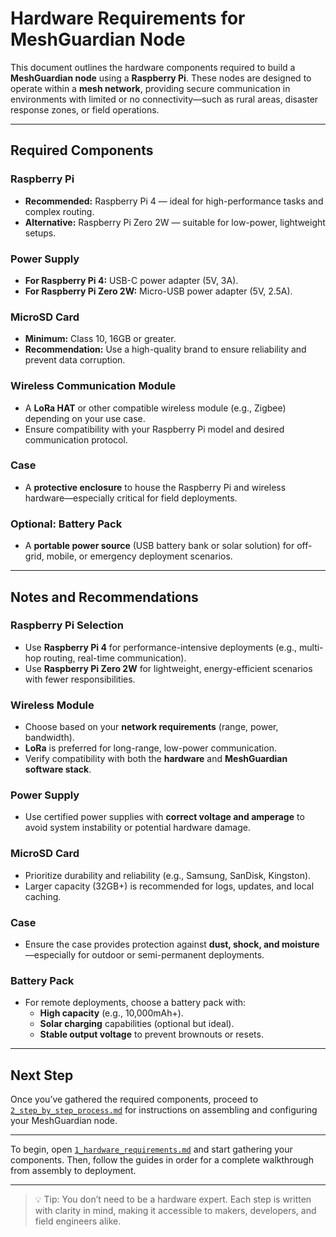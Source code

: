 # Hardware Requirements for MeshGuardian Node

This document outlines the hardware components required to build a **MeshGuardian node** using a **Raspberry Pi**. These nodes are designed to operate within a **mesh network**, providing secure communication in environments with limited or no connectivity—such as rural areas, disaster response zones, or field operations.

---

## Required Components

### Raspberry Pi
- **Recommended:** Raspberry Pi 4 — ideal for high-performance tasks and complex routing.
- **Alternative:** Raspberry Pi Zero 2W — suitable for low-power, lightweight setups.

### Power Supply
- **For Raspberry Pi 4:** USB-C power adapter (5V, 3A).
- **For Raspberry Pi Zero 2W:** Micro-USB power adapter (5V, 2.5A).

### MicroSD Card
- **Minimum:** Class 10, 16GB or greater.
- **Recommendation:** Use a high-quality brand to ensure reliability and prevent data corruption.

### Wireless Communication Module
- A **LoRa HAT** or other compatible wireless module (e.g., Zigbee) depending on your use case.
- Ensure compatibility with your Raspberry Pi model and desired communication protocol.

### Case
- A **protective enclosure** to house the Raspberry Pi and wireless hardware—especially critical for field deployments.

### Optional: Battery Pack
- A **portable power source** (USB battery bank or solar solution) for off-grid, mobile, or emergency deployment scenarios.

---

## Notes and Recommendations

### Raspberry Pi Selection
- Use **Raspberry Pi 4** for performance-intensive deployments (e.g., multi-hop routing, real-time communication).
- Use **Raspberry Pi Zero 2W** for lightweight, energy-efficient scenarios with fewer responsibilities.

### Wireless Module
- Choose based on your **network requirements** (range, power, bandwidth).
- **LoRa** is preferred for long-range, low-power communication.
- Verify compatibility with both the **hardware** and **MeshGuardian software stack**.

### Power Supply
- Use certified power supplies with **correct voltage and amperage** to avoid system instability or potential hardware damage.

### MicroSD Card
- Prioritize durability and reliability (e.g., Samsung, SanDisk, Kingston).
- Larger capacity (32GB+) is recommended for logs, updates, and local caching.

### Case
- Ensure the case provides protection against **dust, shock, and moisture**—especially for outdoor or semi-permanent deployments.

### Battery Pack
- For remote deployments, choose a battery pack with:
  - **High capacity** (e.g., 10,000mAh+).
  - **Solar charging** capabilities (optional but ideal).
  - **Stable output voltage** to prevent brownouts or resets.

---

## Next Step

Once you’ve gathered the required components, proceed to [`2_step_by_step_process.md`](./2_step_by_step_process.md) for instructions on assembling and configuring your MeshGuardian node.

---

To begin, open [`1_hardware_requirements.md`](./1_hardware_requirements.md) and start gathering your components. Then, follow the guides in order for a complete walkthrough from assembly to deployment.

---

> 💡 Tip: You don’t need to be a hardware expert. Each step is written with clarity in mind, making it accessible to makers, developers, and field engineers alike.

